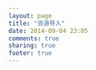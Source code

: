 ```yaml
---
layout: page
title: "资源导入"
date: 2014-09-04 23:05
comments: true
sharing: true
footer: true
---
```


